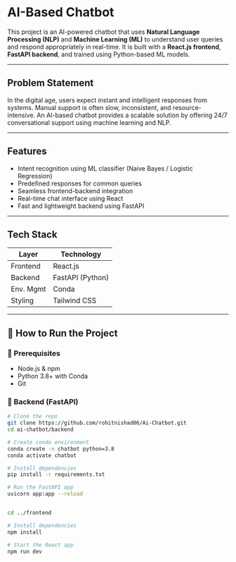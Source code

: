 # AI-Based Chatbot

This project is an AI-powered chatbot that uses **Natural Language Processing (NLP)** and **Machine Learning (ML)** to understand user queries and respond appropriately in real-time. It is built with a **React.js frontend**, **FastAPI backend**, and trained using Python-based ML models.

---

## Problem Statement

In the digital age, users expect instant and intelligent responses from systems. Manual support is often slow, inconsistent, and resource-intensive. An AI-based chatbot provides a scalable solution by offering 24/7 conversational support using machine learning and NLP.

---

## Features

- Intent recognition using ML classifier (Naive Bayes / Logistic Regression)
- Predefined responses for common queries
- Seamless frontend-backend integration
- Real-time chat interface using React
- Fast and lightweight backend using FastAPI

---

## Tech Stack

| Layer       | Technology        |
|-------------|-------------------|
| Frontend    | React.js          |
| Backend     | FastAPI (Python)  | 
| Env. Mgmt   | Conda             |
| Styling     | Tailwind CSS      |

---

## 🚀 How to Run the Project

### 🔹 Prerequisites
- Node.js & npm
- Python 3.8+ with Conda
- Git

### 🔹 Backend (FastAPI)

```bash
# Clone the repo
git clone https://github.com/rohitnishad06/Ai-Chatbot.git
cd ai-chatbot/backend

# Create conda environment
conda create -n chatbot python=3.8
conda activate chatbot

# Install dependencies
pip install -r requirements.txt

# Run the FastAPI app
uvicorn app:app --reload


cd ../frontend

# Install dependencies
npm install

# Start the React app
npm run dev 
